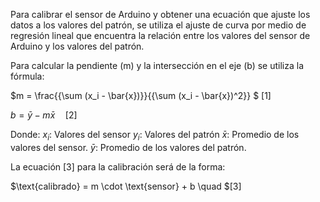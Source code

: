Para calibrar el sensor de Arduino y obtener una ecuación que ajuste los datos a los valores del patrón, se utiliza el ajuste de curva por medio de regresión lineal que encuentra la relación entre los valores del sensor de Arduino y los valores del patrón.

Para calcular la pendiente (m) y la intersección en el eje (b) se utiliza la fórmula:

$m = \frac{{\sum (x_i - \bar{x})}}{{\sum (x_i - \bar{x})^2}} $ [1]


$b = \bar{y} - m\bar{x} \quad [2]$


Donde:
$x_i$: Valores del sensor
$y_i$: Valores del patrón
$\bar{x}$: Promedio de los valores del sensor.
$\bar{y}$: Promedio de los valores del patrón.

La ecuación [3] para la calibración será de la forma:


$\text{calibrado} = m \cdot \text{sensor} + b \quad $[3]
